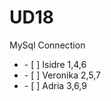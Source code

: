 # UD18
MySql Connection
<ul>
  <li>    - [ ] Isidre 1,4,6    </li>
   <li>   - [ ] Veronika 2,5,7  </li>
  <li>    - [ ] Adria 3,6,9</li> 
</ul>
